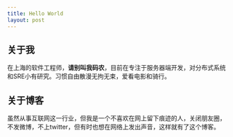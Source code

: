 ```yaml
---
title: Hello World
layout: post
---
```


## 关于我

在上海的软件工程师，**请别叫我码农**，目前在专注于服务器端开发，对分布式系统和SRE小有研究。习惯自由散漫无拘无束，爱看电影和骑行。

## 关于博客

虽然从事互联网这一行业，但我是一个不喜欢在网上留下痕迹的人，关闭朋友圈，不发微博，不上twitter，但有时也想在网络上发出声音，这样就有了这个博客。

